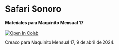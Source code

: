 # Safari Sonoro
#### Materiales para Maquinito Mensual 17

[![Open In Colab](https://colab.research.google.com/assets/colab-badge.svg)](https://colab.research.google.com/github/BothRocks/maquinito-17/blob/main/Maquinito+17+-+Safari+Sonoro.ipynb)  


Creado para Maquinito Mensual 17, 9 de abril de 2024.
